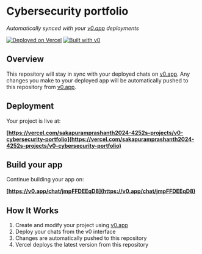 # Cybersecurity portfolio

*Automatically synced with your [v0.app](https://v0.app) deployments*

[![Deployed on Vercel](https://img.shields.io/badge/Deployed%20on-Vercel-black?style=for-the-badge&logo=vercel)](https://vercel.com/sakapuramprashanth2024-4252s-projects/v0-cybersecurity-portfolio)
[![Built with v0](https://img.shields.io/badge/Built%20with-v0.app-black?style=for-the-badge)](https://v0.app/chat/jmpFFDEEqD8)

## Overview

This repository will stay in sync with your deployed chats on [v0.app](https://v0.app).
Any changes you make to your deployed app will be automatically pushed to this repository from [v0.app](https://v0.app).

## Deployment

Your project is live at:

**[https://vercel.com/sakapuramprashanth2024-4252s-projects/v0-cybersecurity-portfolio](https://vercel.com/sakapuramprashanth2024-4252s-projects/v0-cybersecurity-portfolio)**

## Build your app

Continue building your app on:

**[https://v0.app/chat/jmpFFDEEqD8](https://v0.app/chat/jmpFFDEEqD8)**

## How It Works

1. Create and modify your project using [v0.app](https://v0.app)
2. Deploy your chats from the v0 interface
3. Changes are automatically pushed to this repository
4. Vercel deploys the latest version from this repository
